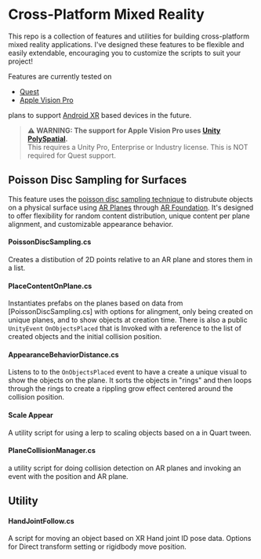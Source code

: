 # Cross-Platform Mixed Reality

This repo is a collection of features and utilities for building cross-platform mixed reality applications. I've designed these features to be flexible and easily extendable, encouraging you to customize the scripts to suit your project!

Features are currently tested on 
* [Quest](https://www.meta.com/quest/)
* [Apple Vision Pro](https://www.apple.com/apple-vision-pro/)

plans to support [Android XR](https://www.android.com/xr/) based devices in the future.
  
> **⚠️ WARNING: The support for Apple Vision Pro uses [Unity PolySpatial](https://unity.com/campaign/spatial).**  
> This requires a Unity Pro, Enterprise or Industry license. This is NOT required for Quest support.


## Poisson Disc Sampling for Surfaces
This feature uses the [poisson disc sampling technique](https://en.wikipedia.org/wiki/Supersampling#Poisson_disk) to distrubute objects on a physical surface using [AR Planes](https://docs.unity3d.com/Packages/com.unity.xr.arfoundation@6.1/manual/features/plane-detection/arplane.html) through [AR Foundation](https://docs.unity3d.com/Packages/com.unity.xr.arfoundation@6.1/manual/index.html). It's designed to offer flexibility for random content distribution, unique content per plane alignment, and customizable appearance behavior.

#### PoissonDiscSampling.cs
Creates a distibution of 2D points relative to an AR plane and stores them in a list.

#### PlaceContentOnPlane.cs
Instantiates prefabs on the planes based on data from [PoissonDiscSampling.cs] with options for alingment, only being created on unique planes, and to show objects at creation time. There is also a public `UnityEvent` `OnObjectsPlaced` that is Invoked with a reference to the list of created objects and the initial collision position.

#### AppearanceBehaviorDistance.cs
Listens to to the `OnObjectsPlaced` event to have a create a unique visual to show the objects on the plane. It sorts the objects in "rings" and then loops through the rings to create a rippling grow effect centered around the collision position.

#### Scale Appear
A utility script for using a lerp to scaling objects based on a in Quart tween.

#### PlaneCollisionManager.cs
a utility script for doing collision detection on AR planes and invoking an event with the position and AR plane.


## Utility

#### HandJointFollow.cs
A script for moving an object based on XR Hand joint ID pose data. Options for Direct transform setting or rigidbody move position.
